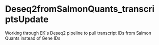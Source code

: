 # Deseq2fromSalmonQuants_transcriptsUpdate
Working through EK's Deseq2 pipeline to pull transcript IDs from Salmon Quants instead of Gene IDs
